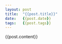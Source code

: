 ```yaml
---
layout: post
title:  "{{post.title}}"
date:   {{post.date}}
tags:   {{post.tags}}
---
```


{{post.content}}
